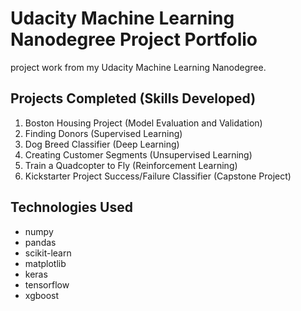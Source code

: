 # Udacity Machine Learning Nanodegree Project Portfolio
project work from my Udacity Machine Learning Nanodegree.

## Projects Completed (Skills Developed)
1. Boston Housing Project (Model Evaluation and Validation)
2. Finding Donors (Supervised Learning)
3. Dog Breed Classifier (Deep Learning)
4. Creating Customer Segments (Unsupervised Learning)
5. Train a Quadcopter to Fly (Reinforcement Learning)
6. Kickstarter Project Success/Failure Classifier (Capstone Project)

## Technologies Used
* numpy
* pandas
* scikit-learn
* matplotlib
* keras
* tensorflow
* xgboost
